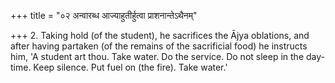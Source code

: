 +++
title = "०२ अन्वारब्ध आज्याहुतीर्हुत्वा प्राशनान्तेऽथैनम्"

+++
2. Taking hold (of the student), he sacrifices the Ājya oblations, and after having partaken (of the remains of the sacrificial food) he instructs him, 'A student art thou. Take water. Do the service. Do not sleep in the day-time. Keep silence. Put fuel on (the fire). Take water.'
